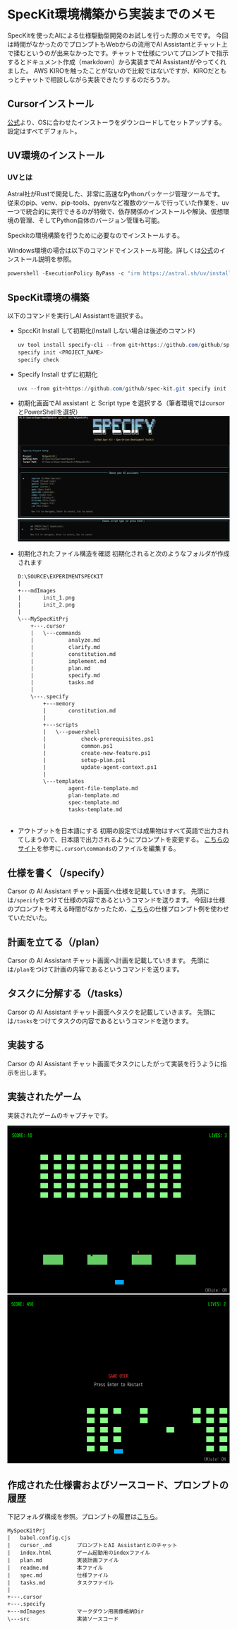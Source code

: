 # SpecKit環境構築から実装までのメモ

SpecKitを使ったAIによる仕様駆動型開発のお試しを行った際のメモです。
今回は時間がなかったのでプロンプトもWebからの流用でAI Assistantとチャット上で揉むというのが出来なかったです。チャットで仕様についてプロンプトで指示するとドキュメント作成（markdown）から実装までAI Assistantがやってくれました。
AWS KIROを触ったことがないので比較ではないですが、KIROだともっとチャットで相談しながら実装できたりするのだろうか。

## Cursorインストール
[公式](https://cursor.com/ja)より、OSに合わせたインストーラをダウンロードしてセットアップする。
設定はすべてデフォルト。

## UV環境のインストール

### UVとは
Astral社がRustで開発した、非常に高速なPythonパッケージ管理ツールです。従来のpip、venv、pip-tools、pyenvなど複数のツールで行っていた作業を、uv一つで統合的に実行できるのが特徴で、依存関係のインストールや解決、仮想環境の管理、そしてPython自体のバージョン管理も可能。

Speckitの環境構築を行うために必要なのでインストールする。

Windows環境の場合は以下のコマンドでインストール可能。詳しくは[公式](https://docs.astral.sh/uv/getting-started/installation/#pypi)のインストール説明を参照。

```powershell
powershell -ExecutionPolicy ByPass -c "irm https://astral.sh/uv/install.ps1 | iex"
```

## SpecKit環境の構築

以下のコマンドを実行しAI Assistantを選択する。

* SpccKit Install して初期化(Install しない場合は後述のコマンド)
    ```powershell
    uv tool install specify-cli --from git+https://github.com/github/spec-kit.git
    specify init <PROJECT_NAME>
    specify check
    ```

* Specify Install せずに初期化
    ```powershell
    uvx --from git+https://github.com/github/spec-kit.git specify init <PROJECT_NAME>
    ```

* 初期化画面でAI assistant と Script type を選択する（筆者環境ではcursorとPowerShellを選択）
  ![init_1](./mdImages/init_1.png)
  ![init_2](./mdImages/init_2.png)

* 初期化されたファイル構造を確認
  初期化されると次のようなフォルダが作成されます
    ```
    D:\SOURCE\EXPERIMENTSPECKIT
    |   
    +---mdImages
    |       init_1.png
    |       init_2.png
    |       
    \---MySpecKitPrj
        +---.cursor
        |   \---commands
        |           analyze.md
        |           clarify.md
        |           constitution.md
        |           implement.md
        |           plan.md
        |           specify.md
        |           tasks.md
        |           
        \---.specify
            +---memory
            |       constitution.md
            |       
            +---scripts
            |   \---powershell
            |           check-prerequisites.ps1
            |           common.ps1
            |           create-new-feature.ps1
            |           setup-plan.ps1
            |           update-agent-context.ps1
            |           
            \---templates
                    agent-file-template.md
                    plan-template.md
                    spec-template.md
                    tasks-template.md
                    
    ```

* アウトプットを日本語にする
  初期の設定では成果物はすべて英語で出力されてしまうので、日本語で出力されるようにプロンプトを変更する。
  [こちらのサイト](https://zenn.dev/seo/articles/b66b99f2560b0f)を参考に```.cursor\commands```のファイルを編集する。

## 仕様を書く（/specify）

Carsor の AI Assistant チャット画面へ仕様を記載していきます。
先頭には```/specify```をつけて仕様の内容であるというコマンドを送ります。
今回は仕様のプロンプトを考える時間がなかったため、[こちら](https://zenn.dev/n_san/articles/e1fcdd79d1af32)の仕様プロンプト例を使わせていただいた。

## 計画を立てる（/plan）

Carsor の AI Assistant チャット画面へ計画を記載していきます。
先頭には```/plan```をつけて計画の内容であるというコマンドを送ります。

## タスクに分解する（/tasks）

Carsor の AI Assistant チャット画面へタスクを記載していきます。
先頭には```/tasks```をつけてタスクの内容であるというコマンドを送ります。

## 実装する

Carsor の AI Assistant チャット画面でタスクにしたがって実装を行うように指示を出します。

## 実装されたゲーム

実装されたゲームのキャプチャです。

![game_playing](./mdImages/game_playing.png)
![game_over](./mdImages/game_over.png)

## 作成された仕様書およびソースコード、プロンプトの履歴

下記フォルダ構成を参照。プロンプトの履歴は[こちら](./cursor_.md)。

```
MySpecKitPrj
|   babel.config.cjs
|   cursor_.md        プロンプトとAI Assistantとのチャット
|   index.html        ゲーム起動用のindexファイル
|   plan.md           実装計画ファイル
|   readme.md         本ファイル
|   spec.md           仕様ファイル
|   tasks.md          タスクファイル
|   
+---.cursor
+---.specify
+---mdImages          マークダウン用画像格納Dir
\---src               実装ソースコード
```